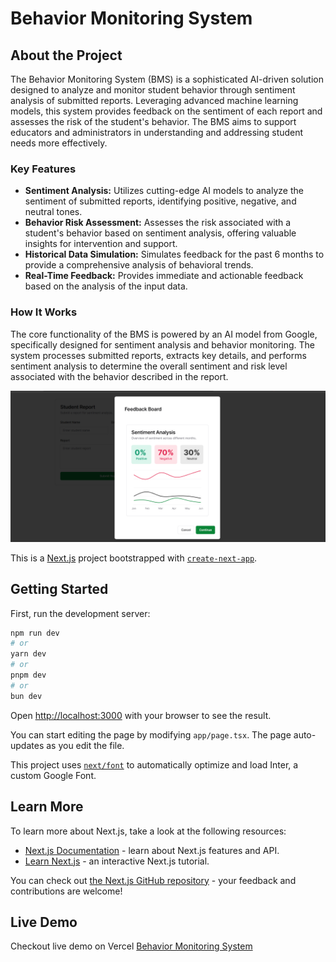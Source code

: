 # Behavior Monitoring System

## About the Project

The Behavior Monitoring System (BMS) is a sophisticated AI-driven solution designed to analyze and monitor student behavior through sentiment analysis of submitted reports. Leveraging advanced machine learning models, this system provides feedback on the sentiment of each report and assesses the risk of the student's behavior. The BMS aims to support educators and administrators in understanding and addressing student needs more effectively.

### Key Features

- **Sentiment Analysis:** Utilizes cutting-edge AI models to analyze the sentiment of submitted reports, identifying positive, negative, and neutral tones.
- **Behavior Risk Assessment:** Assesses the risk associated with a student's behavior based on sentiment analysis, offering valuable insights for intervention and support.
- **Historical Data Simulation:** Simulates feedback for the past 6 months to provide a comprehensive analysis of behavioral trends.
- **Real-Time Feedback:** Provides immediate and actionable feedback based on the analysis of the input data.

### How It Works

The core functionality of the BMS is powered by an AI model from Google, specifically designed for sentiment analysis and behavior monitoring. The system processes submitted reports, extracts key details, and performs sentiment analysis to determine the overall sentiment and risk level associated with the behavior described in the report.


![alt text](image.png)

This is a [Next.js](https://nextjs.org/) project bootstrapped with [`create-next-app`](https://github.com/vercel/next.js/tree/canary/packages/create-next-app).

## Getting Started

First, run the development server:

```bash
npm run dev
# or
yarn dev
# or
pnpm dev
# or
bun dev
```

Open [http://localhost:3000](http://localhost:3000) with your browser to see the result.

You can start editing the page by modifying `app/page.tsx`. The page auto-updates as you edit the file.

This project uses [`next/font`](https://nextjs.org/docs/basic-features/font-optimization) to automatically optimize and load Inter, a custom Google Font.

## Learn More

To learn more about Next.js, take a look at the following resources:

- [Next.js Documentation](https://nextjs.org/docs) - learn about Next.js features and API.
- [Learn Next.js](https://nextjs.org/learn) - an interactive Next.js tutorial.

You can check out [the Next.js GitHub repository](https://github.com/vercel/next.js/) - your feedback and contributions are welcome!

## Live Demo

Checkout live demo on Vercel [Behavior Monitoring System](https://behavior-monitory-system.vercel.app) 
